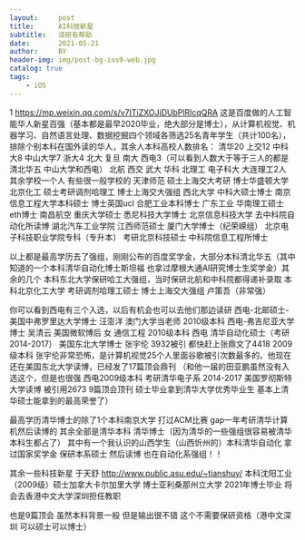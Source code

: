 ```yaml
---
layout:     post
title:      AI科技新星
subtitle:   读研有帮助
date:       2021-05-21
author:     BY
header-img: img/post-bg-ios9-web.jpg
catalog: true
tags:
    - iOS
---
```

1 
https://mp.weixin.qq.com/s/v7ITiZXOJiDUbPlRlcqQRA
这是百度做的人工智能华人新星百强（基本都是最早2020毕业，绝大部分是博士），从计算机视觉、机器学习、自然语言处理、数据挖掘四个领域各筛选25名青年学生（共计100名），排除个别本科在国外读的华人，其余人本科高校人数排名：
清华20 
上交12 
中科大8 
中山大学7
浙大4
北大 复旦 南大 西电3（可以看到人数大于等于三人的都是清北华五 中山大学和西电）
北航 西交 武大 华科 北理工 电子科大 大连理工2人 其余学校一个人
有些很一般学校的
天津师范 硕士上海交大考研 博士华盛顿大学
北京化工 硕士考研调剂哈理工 博士上海交大强组
西北大学 中科大硕士博士
南京信息工程大学本科硕士 博士英国ucl
合肥工业本科博士
广东工业 华南理工硕士 eth博士
南昌航空 重庆大学硕士 悉尼科技大学博士
北京信息科技大学 去中科院自动化所读博
湖北汽车工业学院 江西师范硕士 厦门大学博士（纪荣嵘组）
北京电子科技职业学院专科（专升本） 考研北京科技硕士 中科院信息工程所博士

以上都是最高学历去了强组，刚刚公布的百度奖学金，大部分本科清北华五（其中知道的一个本科清华自动化博士斯坦福 也拿过摩根大通AI研究博士生奖学金）其余的几个
本科东北大学保研哈工大强组，当时保研北航和中科院都得递补录取
本科北京化工大学 考研调剂哈理工硕士  博士上海交大强组 卢策吾（非常强）

你可以看到西电有三个入选，以后有机会也可以去他们那边读研
西电-北邮硕士-美国中弗罗里达大学博士 汪澎洋 澳门大学当老师 2010级本科
西电-弗吉尼亚大学博士  吴清云 美国微软博后 女 通信工程 2010级本科
西电 清华自动化硕士（考研 2014-2017） 美国东北大学博士 张宇伦 3932被引 都快赶上张鼎文了4418  2009级本科 
张宇伦非常恐怖，是计算机视觉25个人里面谷歌被引次数最多的。他现在还在美国东北大学读博，已经发了17篇顶会鼎刊
（和他一届的田亚鹏虽然没有入选这个，但是也很强 西电2009级本科 考研清华电子系 2014-2017 美国罗彻斯特大学读博 被引用2673 9篇顶会顶刊 硕士毕业拿到清华大学优秀毕业生 基本上清华硕士能拿到的最高荣誉了）

最高学历清华博士的除了1个本科南京大学 打过ACM比赛 gap一年考研清华计算机然后读博的 其余全部是清华本科 清华博士（因为清华的一些强组很容易被清华本科生都占了）
其中有一个我认识的山西学生（山西忻州的）本科清华自动化 拿过国家奖学金 保研本系硕士 然后读博 也在自动化系强组！！


其余一些科技新星
于天舒 http://www.public.asu.edu/~tianshuy/
本科沈阳工业（2009级）硕士加拿大卡尔加里大学 博士亚利桑那州立大学
2021年博士毕业 将会去香港中文大学深圳担任教职
 
也是9篇顶会 虽然本科背景一般 但是输出很不错
这个不需要保研资格（港中文深圳 可以硕士可以博士）

